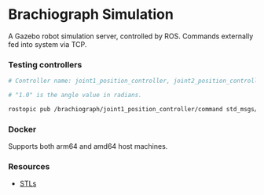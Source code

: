 # Brachiograph Simulation 
A Gazebo robot simulation server, controlled by ROS. Commands externally fed into system via TCP.

### Testing controllers

```bash
# Controller name: joint1_position_controller, joint2_position_controller or joint3_position_controller.

# "1.0" is the angle value in radians.

rostopic pub /brachiograph/joint1_position_controller/command std_msgs/Float64 "1.0"
```

### Docker
Supports both arm64 and amd64 host machines.

### Resources
* [STLs](https://www.thingiverse.com/thing:4295302)